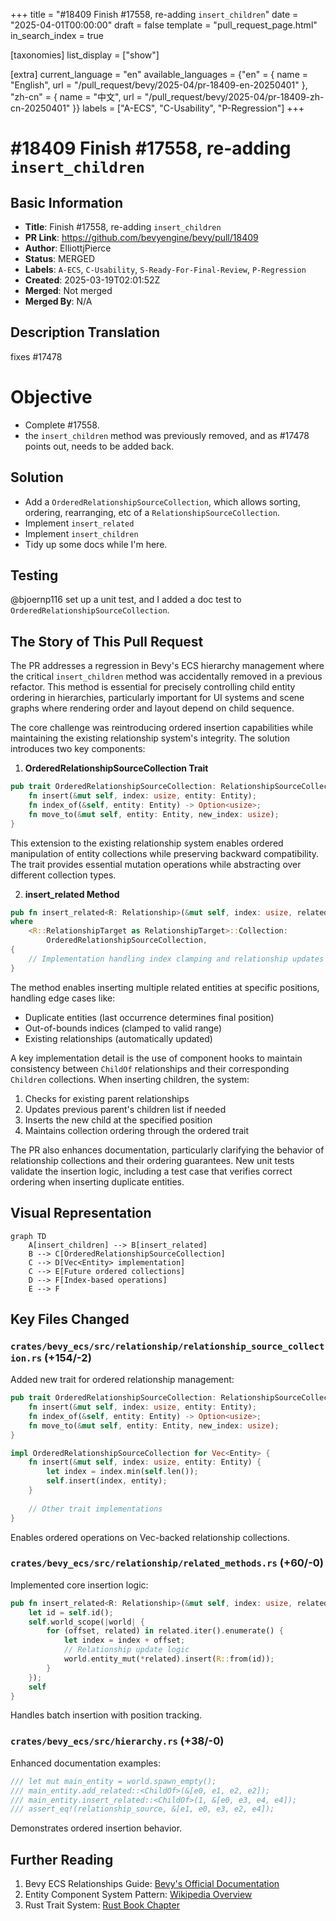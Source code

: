 +++
title = "#18409 Finish #17558, re-adding `insert_children`"
date = "2025-04-01T00:00:00"
draft = false
template = "pull_request_page.html"
in_search_index = true

[taxonomies]
list_display = ["show"]

[extra]
current_language = "en"
available_languages = {"en" = { name = "English", url = "/pull_request/bevy/2025-04/pr-18409-en-20250401" }, "zh-cn" = { name = "中文", url = "/pull_request/bevy/2025-04/pr-18409-zh-cn-20250401" }}
labels = ["A-ECS", "C-Usability", "P-Regression"]
+++

# #18409 Finish #17558, re-adding `insert_children`

## Basic Information
- **Title**: Finish #17558, re-adding `insert_children`
- **PR Link**: https://github.com/bevyengine/bevy/pull/18409
- **Author**: ElliottjPierce
- **Status**: MERGED
- **Labels**: `A-ECS`, `C-Usability`, `S-Ready-For-Final-Review`, `P-Regression`
- **Created**: 2025-03-19T02:01:52Z
- **Merged**: Not merged
- **Merged By**: N/A

## Description Translation
fixes #17478

# Objective

- Complete #17558.
- the `insert_children` method was previously removed, and as #17478 points out, needs to be added back.

## Solution

- Add a `OrderedRelationshipSourceCollection`, which allows sorting, ordering, rearranging, etc of a `RelationshipSourceCollection`.
- Implement `insert_related`
- Implement `insert_children`
- Tidy up some docs while I'm here.

## Testing

@bjoernp116 set up a unit test, and I added a doc test to `OrderedRelationshipSourceCollection`.

## The Story of This Pull Request

The PR addresses a regression in Bevy's ECS hierarchy management where the critical `insert_children` method was accidentally removed in a previous refactor. This method is essential for precisely controlling child entity ordering in hierarchies, particularly important for UI systems and scene graphs where rendering order and layout depend on child sequence.

The core challenge was reintroducing ordered insertion capabilities while maintaining the existing relationship system's integrity. The solution introduces two key components:

1. **OrderedRelationshipSourceCollection Trait**
```rust
pub trait OrderedRelationshipSourceCollection: RelationshipSourceCollection {
    fn insert(&mut self, index: usize, entity: Entity);
    fn index_of(&self, entity: Entity) -> Option<usize>;
    fn move_to(&mut self, entity: Entity, new_index: usize);
}
```
This extension to the existing relationship system enables ordered manipulation of entity collections while preserving backward compatibility. The trait provides essential mutation operations while abstracting over different collection types.

2. **insert_related Method**
```rust
pub fn insert_related<R: Relationship>(&mut self, index: usize, related: &[Entity]) -> &mut Self
where
    <R::RelationshipTarget as RelationshipTarget>::Collection:
        OrderedRelationshipSourceCollection,
{
    // Implementation handling index clamping and relationship updates
}
```
The method enables inserting multiple related entities at specific positions, handling edge cases like:
- Duplicate entities (last occurrence determines final position)
- Out-of-bounds indices (clamped to valid range)
- Existing relationships (automatically updated)

A key implementation detail is the use of component hooks to maintain consistency between `ChildOf` relationships and their corresponding `Children` collections. When inserting children, the system:

1. Checks for existing parent relationships
2. Updates previous parent's children list if needed
3. Inserts the new child at the specified position
4. Maintains collection ordering through the ordered trait

The PR also enhances documentation, particularly clarifying the behavior of relationship collections and their ordering guarantees. New unit tests validate the insertion logic, including a test case that verifies correct ordering when inserting duplicate entities.

## Visual Representation

```mermaid
graph TD
    A[insert_children] --> B[insert_related]
    B --> C[OrderedRelationshipSourceCollection]
    C --> D[Vec<Entity> implementation]
    C --> E[Future ordered collections]
    D --> F[Index-based operations]
    E --> F
```

## Key Files Changed

### `crates/bevy_ecs/src/relationship/relationship_source_collection.rs` (+154/-2)
Added new trait for ordered relationship management:
```rust
pub trait OrderedRelationshipSourceCollection: RelationshipSourceCollection {
    fn insert(&mut self, index: usize, entity: Entity);
    fn index_of(&self, entity: Entity) -> Option<usize>;
    fn move_to(&mut self, entity: Entity, new_index: usize);
}

impl OrderedRelationshipSourceCollection for Vec<Entity> {
    fn insert(&mut self, index: usize, entity: Entity) {
        let index = index.min(self.len());
        self.insert(index, entity);
    }
    
    // Other trait implementations
}
```
Enables ordered operations on Vec-backed relationship collections.

### `crates/bevy_ecs/src/relationship/related_methods.rs` (+60/-0)
Implemented core insertion logic:
```rust
pub fn insert_related<R: Relationship>(&mut self, index: usize, related: &[Entity]) -> &mut Self {
    let id = self.id();
    self.world_scope(|world| {
        for (offset, related) in related.iter().enumerate() {
            let index = index + offset;
            // Relationship update logic
            world.entity_mut(*related).insert(R::from(id));
        }
    });
    self
}
```
Handles batch insertion with position tracking.

### `crates/bevy_ecs/src/hierarchy.rs` (+38/-0)
Enhanced documentation examples:
```rust
/// let mut main_entity = world.spawn_empty();
/// main_entity.add_related::<ChildOf>(&[e0, e1, e2, e2]);
/// main_entity.insert_related::<ChildOf>(1, &[e0, e3, e4, e4]);
/// assert_eq!(relationship_source, &[e1, e0, e3, e2, e4]);
```
Demonstrates ordered insertion behavior.

## Further Reading

1. Bevy ECS Relationships Guide: [Bevy's Official Documentation](https://bevyengine.org/learn/book/ecs-relationships/)
2. Entity Component System Pattern: [Wikipedia Overview](https://en.wikipedia.org/wiki/Entity_component_system)
3. Rust Trait System: [Rust Book Chapter](https://doc.rust-lang.org/book/ch10-02-traits.html)